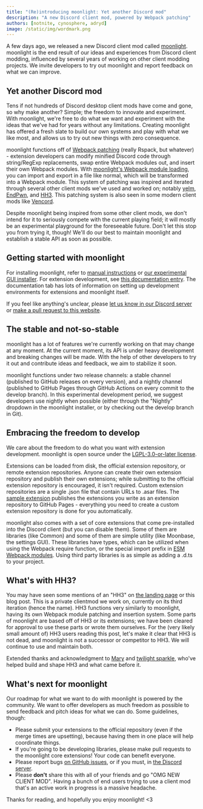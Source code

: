 ```yaml
---
title: "(Re)introducing moonlight: Yet another Discord mod"
description: "A new Discord client mod, powered by Webpack patching"
authors: [notnite, cynosphere, adryd]
image: /static/img/wordmark.png
---
```


A few days ago, we released a new Discord client mod called [moonlight](/). moonlight is the end result of our ideas and experiences from Discord client modding, influenced by several years of working on other client modding projects. We invite developers to try out moonlight and report feedback on what we can improve.

## Yet another Discord mod

Tens if not hundreds of Discord desktop client mods have come and gone, so why make another? Simple; the freedom to innovate and experiment. With moonlight, we're free to do what we want and experiment with the ideas that we've had for years without any limitations. Creating moonlight has offered a fresh slate to build our own systems and play with what we like most, and allows us to try out new things with zero consequence.

moonlight functions off of [Webpack patching](/docs/ext-dev/webpack) (really Rspack, but whatever) - extension developers can modify minified Discord code through string/RegExp replacements, swap entire Webpack modules out, and insert their own Webpack modules. With [moonlight's Webpack module loading](/docs/ext-dev/esm-webpack-modules), you can import and export in a file like normal, which will be transformed into a Webpack module. This system of patching was inspired and iterated through several other client mods we've used and worked on; notably [yelm](https://github.com/adryd325/yelm), [EndPwn](https://github.com/endpwnarchive), and [HH3](#whats-with-hh3). This patching system is also seen in some modern client mods like [Vencord](https://github.com/Vendicated/Vencord).

Despite moonlight being inspired from some other client mods, we don't intend for it to seriously compete with the current playing field; it will mostly be an experimental playground for the foreseeable future. Don't let this stop you from trying it, though! We'll do our best to maintain moonlight and establish a stable API as soon as possible.

## Getting started with moonlight

For installing moonlight, refer to [manual instructions](/docs/using/install) or [our experimental GUI installer](https://github.com/moonlight-mod/moonlight-installer). For extension development, see [this documentation entry](/docs/ext-dev/getting-started). The documentation tab has lots of information on setting up development environments for extensions and moonlight itself.

If you feel like anything's unclear, please [let us know in our Discord server](https://discord.gg/FdZBTFCP6F) or [make a pull request to this website](https://github.com/moonlight-mod/moonlight-mod.github.io).

## The stable and not-so-stable

moonlight has a lot of features we're currently working on that may change at any moment. At the current moment, its API is under heavy development and breaking changes will be made. With the help of other developers to try it out and contribute ideas and feedback, we aim to stabilize it soon.

moonlight functions under two release channels: a stable channel (published to GitHub releases on every version), and a nightly channel (published to GitHub Pages through GitHub Actions on every commit to the develop branch). In this experimental development period, we suggest developers use nightly when possible (either through the "Nightly" dropdown in the moonlight installer, or by checking out the develop branch in Git).

## Embracing the freedom to develop

We care about the freedom to do what you want with extension development. moonlight is open source under the [LGPL-3.0-or-later license](https://github.com/moonlight-mod/moonlight/blob/main/LICENSE).

Extensions can be loaded from disk, the official extension repository, or remote extension repositories. Anyone can create their own extension repository and publish their own extensions; while submitting to the official extension repository is encouraged, it isn't required. Custom extension repositories are a single .json file that contain URLs to .asar files. The [sample extension](https://github.com/moonlight-mod/sample-extension) publishes the extensions you write as an extension repository to GitHub Pages - everything you need to create a custom extension repository is done for you automatically.

moonlight also comes with a set of core extensions that come pre-installed into the Discord client (but you can disable them). Some of them are libraries (like Common) and some of them are simple utility (like Moonbase, the settings GUI). These libraries have types, which can be utilized when using the Webpack require function, or the special import prefix in [ESM Webpack modules](/docs/ext-dev/esm-webpack-modules). Using third party libraries is as simple as adding a .d.ts to your project.

## What's with HH3?

You may have seen some mentions of an "HH3" on [the landing page](/) or this blog post. This is a private clientmod we work on, currently on its third iteration (hence the name). HH3 functions very similarly to moonlight, having its own Webpack module patching and insertion system. Some parts of moonlight are based off of HH3 or its extensions; we have been cleared for approval to use these parts or wrote them ourselves. For the (very likely small amount of) HH3 users reading this post, let's make it clear that HH3 is not dead, and moonlight is not a successor or competitor to HH3. We will continue to use and maintain both.

Extended thanks and acknowledgment to [Mary](https://github.com/mstrodl) and [twilight sparkle](https://github.com/twilight-sparkle-irl), who've helped build and shape HH3 and what came before it.

## What's next for moonlight

Our roadmap for what we want to do with moonlight is powered by the community. We want to offer developers as much freedom as possible to send feedback and pitch ideas for what we can do. Some guidelines, though:

- Please submit your extensions to the official repository (even if the merge times are upsetting), because having them in one place will help coordinate things.
- If you're going to be developing libraries, please make pull requests to the moonlight core extensions! Your code can benefit everyone.
- Please report bugs [on GitHub issues](https://github.com/moonlight-mod/moonlight/issues), or if you must, in [the Discord server](https://discord.gg/FdZBTFCP6F).
- Please **don't** share this with all of your friends and go "OMG NEW CLIENT MOD". Having a bunch of end users trying to use a client mod that's an active work in progress is a massive headache.

Thanks for reading, and hopefully you enjoy moonlight! <3

<!-- meow -->
